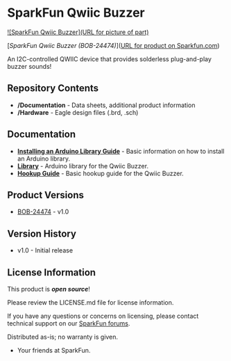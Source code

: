 SparkFun Qwiic Buzzer
========================================

[![SparkFun Qwiic Buzzer](URL for picture of part)](https://www.sparkfun.com/products/24474)

[*SparkFun Qwiic Buzzer (BOB-24474)*]([URL for product on Sparkfun.com](https://www.sparkfun.com/products/24474))

An I2C-controlled QWIIC device that provides solderless plug-and-play buzzer sounds!

Repository Contents
-------------------

* **/Documentation** - Data sheets, additional product information
* **/Hardware** - Eagle design files (.brd, .sch)


Documentation
--------------

* **[Installing an Arduino Library Guide](https://learn.sparkfun.com/tutorials/installing-an-arduino-library)** - Basic information on how to install an Arduino library.
* **[Library](https://github.com/sparkfun/SparkFun_Qwiic_Buzzer_Arduino_Library)** - Arduino library for the Qwiic Buzzer.
* **[Hookup Guide](https://docs.sparkfun.com/SparkFun_Qwiic_Buzzer)** - Basic hookup guide for the  Qwiic Buzzer.

Product Versions
----------------
* [BOB-24474](https://www.sparkfun.com/products/24474) - v1.0

Version History
---------------
* v1.0 - Initial release

License Information
-------------------

This product is _**open source**_! 

Please review the LICENSE.md file for license information. 

If you have any questions or concerns on licensing, please contact technical support on our [SparkFun forums](https://forum.sparkfun.com/viewforum.php?f=152).

Distributed as-is; no warranty is given.

- Your friends at SparkFun.

_<COLLABORATION CREDIT>_
